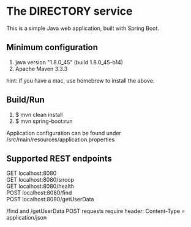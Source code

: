 # The DIRECTORY service

This is a simple Java web application, built with Spring Boot.

## Minimum configuration

1. java version "1.8.0_45" (build 1.8.0_45-b14)
2. Apache Maven 3.3.3

hint: if you have a mac, use homebrew to install the above.

## Build/Run

1. $ mvn clean install
2. $ mvn spring-boot:run

Application configuration can be found under /src/main/resources/application.properties

## Supported REST endpoints

GET localhost:8080</br>
GET localhost:8080/snoop</br>
GET localhost:8080/health</br>
POST localhost:8080/find</br>
POST localhost:8080/getUserData</br>

/find and /getUserData POST requests require header: Content-Type = application/json







